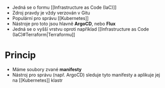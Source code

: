 - Jedná se o formu [[Infrastructure as Code (IaC)]]
- Zdroj pravdy je vždy verzován v Gitu
- Populární pro správu [[Kubernetes]]
- Nástroje pro toto jsou hlavně **ArgoCD**, nebo **Flux**
- Jedná se o vyšší vrstvu oproti například [[Infrastructure as Code (IaC)#Terraform|Terraformu]]
# Princip
- Máme soubory zvané **manifesty**
- Nástroj pro správu (např. ArgoCD) sleduje tyto manifesty a aplikuje jej na [[Kubernetes]] klastr